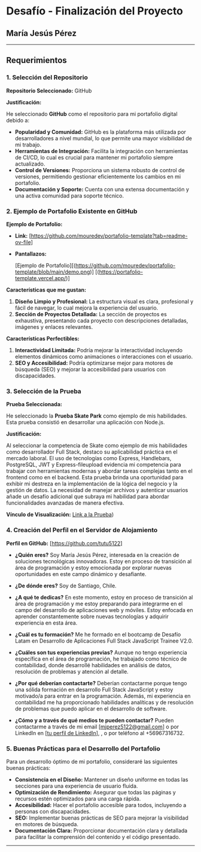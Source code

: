 # Desafío - Finalización del Proyecto

## María Jesús Pérez 

---

## Requerimientos

### 1. Selección del Repositorio

**Repositorio Seleccionado:** GitHub

**Justificación:**

He seleccionado **GitHub** como el repositorio para mi portafolio digital debido a:

- **Popularidad y Comunidad:** GitHub es la plataforma más utilizada por desarrolladores a nivel mundial, lo que permite una mayor visibilidad de mi trabajo.
- **Herramientas de Integración:** Facilita la integración con herramientas de CI/CD, lo cual es crucial para mantener mi portafolio siempre actualizado.
- **Control de Versiones:** Proporciona un sistema robusto de control de versiones, permitiendo gestionar eficientemente los cambios en mi portafolio.
- **Documentación y Soporte:** Cuenta con una extensa documentación y una activa comunidad para soporte técnico.

### 2. Ejemplo de Portafolio Existente en GitHub

**Ejemplo de Portafolio:**

- **Link:** [https://github.com/mouredev/portafolio-template?tab=readme-ov-file]
- **Pantallazos:**

  [Ejemplo de Portafolio][(https://github.com/mouredev/portafolio-template/blob/main/demo.png)]
  [(https://portafolio-template.vercel.app/)]

**Características que me gustan:**

1. **Diseño Limpio y Profesional:** La estructura visual es clara, profesional y fácil de navegar, lo cual mejora la experiencia del usuario.
2. **Sección de Proyectos Detallada:** La sección de proyectos es exhaustiva, presentando cada proyecto con descripciones detalladas, imágenes y enlaces relevantes.

**Características Perfectibles:**

1. **Interactividad Limitada:** Podría mejorar la interactividad incluyendo elementos dinámicos como animaciones o interacciones con el usuario.
2. **SEO y Accesibilidad:** Podría optimizarse mejor para motores de búsqueda (SEO) y mejorar la accesibilidad para usuarios con discapacidades.

### 3. Selección de la Prueba

**Prueba Seleccionada:**

He seleccionado la **Prueba Skate Park** como ejemplo de mis habilidades. Esta prueba consistió en desarrollar una aplicación con Node.js.

**Justificación:**

Al seleccionar la competencia de Skate como ejemplo de mis habilidades como desarrollador Full Stack, destaco su aplicabilidad práctica en el mercado laboral. El uso de tecnologías como Express, Handlebars, PostgreSQL, JWT y Express-fileupload evidencia mi competencia para trabajar con herramientas modernas y abordar tareas complejas tanto en el frontend como en el backend. Esta prueba brinda una oportunidad para exhibir mi destreza en la implementación de la lógica del negocio y la gestión de datos. La necesidad de manejar archivos y autenticar usuarios añade un desafío adicional que subraya mi habilidad para abordar funcionalidades avanzadas de manera efectiva.

**Vínculo de Visualización:** [Link a la Prueba](https://github.com/tutu5122/SkatePark))

### 4. Creación del Perfil en el Servidor de Alojamiento

**Perfil en GitHub:** [https://github.com/tutu5122]

- **¿Quién eres?**
  Soy María Jesús Pérez, interesada en la creación de soluciones tecnológicas innovadoras. Estoy en proceso de transición al área de programación y estoy emocionada por explorar nuevas oportunidades en este campo dinámico y desafiante. 

- **¿De dónde eres?**
  Soy de Santiago, Chile.

- **¿A qué te dedicas?**
  En este momento, estoy en proceso de transición al área de programación y me estoy preparando para integrarme en el campo del desarrollo de aplicaciones web y móviles. Estoy enfocada en aprender constantemente sobre nuevas tecnologías y adquirir experiencia en esta área.

- **¿Cuál es tu formación?**
  Me he formado en el bootcamp de Desafío Latam en Desarrollo de Aplicaciones Full Stack JavaScript Trainee V2.0.

- **¿Cuáles son tus experiencias previas?**
  Aunque no tengo experiencia específica en el área de programación, he trabajado como técnico de contabilidad, donde desarrollé habilidades en análisis de datos, resolución de problemas y atención al detalle.

- **¿Por qué deberían contactarte?**
  Deberían contactarme porque tengo una sólida formación en desarrollo Full Stack JavaScript y estoy motivado/a para entrar en la programación. Además, mi experiencia en contabilidad me ha proporcionado habilidades analíticas y de resolución de problemas que puedo aplicar en el desarrollo de software.

- **¿Cómo y a través de qué medios te pueden contactar?**
  Pueden contactarme a través de mi email [mjperez5122@gmail.com] o por LinkedIn en [[tu perfil de LinkedIn](https://www.linkedin.com/in/mariajesusperez-analistacontable/)], , o por teléfono al +56967316732.

### 5. Buenas Prácticas para el Desarrollo del Portafolio

Para un desarrollo óptimo de mi portafolio, consideraré las siguientes buenas prácticas:

- **Consistencia en el Diseño:** Mantener un diseño uniforme en todas las secciones para una experiencia de usuario fluida.
- **Optimización de Rendimiento:** Asegurar que todas las páginas y recursos estén optimizados para una carga rápida.
- **Accesibilidad:** Hacer el portafolio accesible para todos, incluyendo a personas con discapacidades.
- **SEO:** Implementar buenas prácticas de SEO para mejorar la visibilidad en motores de búsqueda.
- **Documentación Clara:** Proporcionar documentación clara y detallada para facilitar la comprensión del contenido y el código presentado.

---
